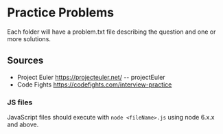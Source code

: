 # Practice Problems
Each folder will have a problem.txt file describing the question and one or more solutions. 

## Sources
- Project Euler https://projecteuler.net/
-- projectEuler
- Code Fights https://codefights.com/interview-practice

### JS files 
JavaScript files should execute with `node <fileName>.js` using node 6.x.x and above.
